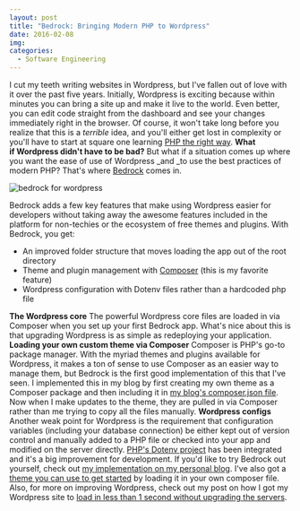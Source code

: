 ```yaml
---
layout: post
title: "Bedrock: Bringing Modern PHP to Wordpress"
date: 2016-02-08
img:
categories:
  - Software Engineering
---
```

I cut my teeth writing websites in Wordpress, but I've fallen out of love with it over the past five years. Initially, Wordpress is exciting because within minutes you can bring a site up and make it live to the world. Even better, you can edit code straight from the dashboard and see your changes immediately right in the browser. Of course, it won't take long before you realize that this is a _terrible_ idea, and you'll either get lost in complexity or you'll have to start at square one learning [PHP the right way](http://www.phptherightway.com/). **What if Wordpress didn't have to be bad?** But what if a situation comes up where you want the ease of use of Wordpress _and _to use the best practices of modern PHP? That's where [Bedrock](https://github.com/roots/bedrock) comes in. 

![bedrock for wordpress](https://i.imgur.com/oRh92Fb.png)

Bedrock adds a few key features that make using Wordpress easier for developers without taking away the awesome features included in the platform for non-techies or the ecosystem of free themes and plugins. With Bedrock, you get:

*   An improved folder structure that moves loading the app out of the root directory
*   Theme and plugin management with [Composer](https://getcomposer.org/) (this is my favorite feature)
*   Wordpress configuration with Dotenv files rather than a hardcoded php file

**The Wordpress core** The powerful Wordpress core files are loaded in via Composer when you set up your first Bedrock app. What's nice about this is that upgrading Wordpress is as simple as redeploying your application. **Loading your own custom theme via Composer** Composer is PHP's go-to package manager. With the myriad themes and plugins available for Wordpress, it makes a ton of sense to use Composer as an easier way to manage them, but Bedrock is the first good implementation of this that I've seen. I implemented this in my blog by first creating my own theme as a Composer package and then including it in [my blog's composer.json file](https://github.com/karllhughes/KH-Blog/blob/master/composer.json#L22). Now when I make updates to the theme, they are pulled in via Composer rather than me trying to copy all the files manually. **Wordpress configs** Another weak point for Wordpress is the requirement that configuration variables (including your database connection) be either kept out of version control and manually added to a PHP file or checked into your app and modified on the server directly. [PHP's Dotenv project](https://github.com/vlucas/phpdotenv) has been integrated and it's a big improvement for development. If you'd like to try Bedrock out yourself, check out [my implementation on my personal blog](https://github.com/karllhughes/KH-Blog). I've also got a [theme you can use to get started](https://github.com/karllhughes/titeblog-theme) by loading it in your own composer file. Also, for more on improving Wordpress, check out my post on how I got my Wordpress site to [load in less than 1 second without upgrading the servers](/posts/wordpress-1-second).
